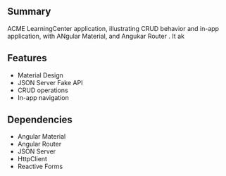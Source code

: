 ## Summary
 ACME LearningCenter application, illustrating CRUD behavior and in-app application, with ANgular Material, and Angukar Router . It ak
 
## Features

- Material Design
- JSON Server Fake API
- CRUD operations
- In-app navigation

## Dependencies
- Angular Material
- Angular Router 
- JSON Server
- HttpClient
- Reactive Forms

